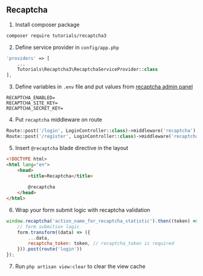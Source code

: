## Recaptcha
1. Install composer package
```bash
composer require tutorials/recaptcha3
```

2. Define service provider in `config/app.php`
```php
'providers' => [
    ...
    Tutorials\Recaptcha3\RecaptchaServiceProvider::class
],
```

3. Define variables in `.env` file and put values from [recaptcha admin panel](https://www.google.com/recaptcha/admin/create)
```
RECAPTCHA_ENABLED=
RECAPTCHA_SITE_KEY=
RECAPTCHA_SECRET_KEY=
```

4. Put `recaptcha` middleware on route
```php
Route::post('/login', LoginController::class)->middleware('recaptcha');
Route::post('/register', LoginController::class)->middleware('recaptcha:0.6');
```

5. Insert `@recaptcha` blade directive in the layout
```html
<!DOCTYPE html>
<html lang="en">
    <head>
        <title>Recaptcha</title>
        
        @recaptcha
    </head>
</html>
```

6. Wrap your form submit logic with recaptcha validation
```js
window.recaptcha('action_name_for_recaptcha_statistic').then((token) => {
    // form submition logic
    form.transform((data) => ({
        ...data,
        recaptcha_token: token, // recaptcha_token is required
    })).post(route('login'))
});
```

7. Run `php artisan view:clear` to clear the view cache

